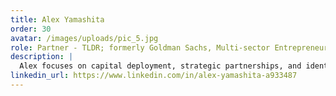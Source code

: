 ```yaml
---
title: Alex Yamashita
order: 30
avatar: /images/uploads/pic_5.jpg
role: Partner - TLDR; formerly Goldman Sachs, Multi-sector Entrepreneur & Investor
description: |
  Alex focuses on capital deployment, strategic partnerships, and identifying new business lines for the group. Previously at Goldman Sachs (structured product syndication) and CLSA (VP Asian Distribution), Alex was the youngest ever AsiaMoney Top 5 Japan Equities Sales. Alex is also a serial founder & investor in tech, lifestyle, and consumer companies. He holds a BA in Economics from Yale University.
linkedin_url: https://www.linkedin.com/in/alex-yamashita-a933487
---
```

